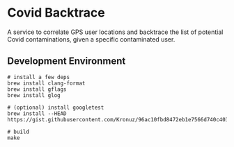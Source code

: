 # Covid Backtrace

A service to correlate GPS user locations and backtrace the list of
potential Covid contaminations, given a specific contaminated user.

## Development Environment

    # install a few deps
    brew install clang-format
    brew install gflags
    brew install glog

    # (optional) install googletest
    brew install --HEAD https://gist.githubusercontent.com/Kronuz/96ac10fbd8472eb1e7566d740c4034f8/raw/gtest.rb

    # build
    make
